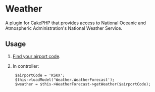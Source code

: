 # Weather

A plugin for CakePHP that provides access to National Oceanic and Atmospheric Administration\'s National Weather Service.

## Usage

1. [Find your airport code](http://www.weather.gov/xml/current_obs/).
1. In controller:

		$airportCode = 'KSKX';
		$this->loadModel('Weather.WeatherForecast');
		$weather = $this->WeatherForecast->getWeather($airportCode);
